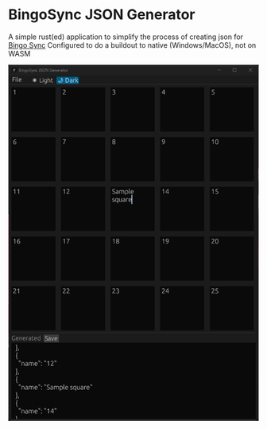 # BingoSync JSON Generator
A simple rust(ed) application to simplify the process of creating json for [Bingo Sync](https://bingosync.com/)
Configured to do a buildout to native (Windows/MacOS), not on WASM

![images/app.png](images/app.png)
